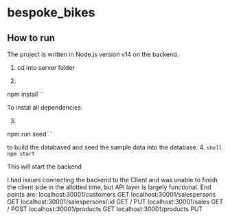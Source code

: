 # bespoke_bikes

## How to run
The project is written in Node.js version v14 on the backend. 
1. cd into server folder

3. ```shell
npm install```

To instal all dependencies.

3. ```shell 
npm run seed```

to build the databased and seed the sample data into the database.
4. ```shell
  npm start```

This will start the backend
  
I had issues connecting the backend to the Client and was unable to finish the client side in the allotted time, but API layer is largely functional.
End points are:
localhost:30001/customers
  GET
localhost:30001/salespersons
  GET
localhost:30001/salespersons/:id
  GET / PUT
localhost:30001/sales
  GET / POST
localhost:30001/products
  GET
localhost:30001/products
  PUT
